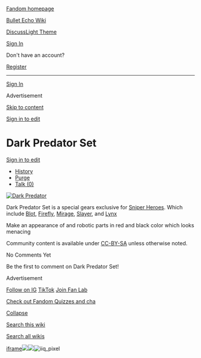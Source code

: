 [Fandom homepage](https://www.fandom.com/)

[Bullet Echo Wiki](https://bullet-echo.fandom.com/)

[Discuss](https://bullet-echo.fandom.com/f "Discuss")[Light Theme](https://bullet-echo.fandom.com/wiki/Dark_Predator_Set# "Light Theme")

[Sign In](https://auth.fandom.com/signin?source=mw&redirect=https%3A%2F%2Fbullet-echo.fandom.com%2Fwiki%2FDark_Predator_Set)

Don't have an account?

[Register](https://auth.fandom.com/register?source=mw&redirect=https%3A%2F%2Fbullet-echo.fandom.com%2Fwiki%2FDark_Predator_Set)

* * *

[Sign In](https://auth.fandom.com/signin?source=mw&redirect=https%3A%2F%2Fbullet-echo.fandom.com%2Fwiki%2FDark_Predator_Set)

Advertisement

[Skip to content](https://bullet-echo.fandom.com/wiki/Dark_Predator_Set#page-header)

[Sign in to edit](https://auth.fandom.com/signin?redirect=https%3A%2F%2Fbullet-echo.fandom.com%2Fwiki%2FDark_Predator_Set%3Fveaction%3Dedit&uselang=en)

# Dark Predator Set

[Sign in to edit](https://auth.fandom.com/signin?redirect=https%3A%2F%2Fbullet-echo.fandom.com%2Fwiki%2FDark_Predator_Set%3Fveaction%3Dedit&uselang=en)

- [History](https://bullet-echo.fandom.com/wiki/Dark_Predator_Set?action=history)
- [Purge](https://bullet-echo.fandom.com/wiki/Dark_Predator_Set?action=purge)
- [Talk (0)](https://bullet-echo.fandom.com/wiki/Talk:Dark_Predator_Set?action=edit&redlink=1)

[![Dark Predator](https://static.wikia.nocookie.net/bullet-echo/images/a/a1/Dark_Predator.png/revision/latest/scale-to-width-down/329?cb=20230917120252)](https://static.wikia.nocookie.net/bullet-echo/images/a/a1/Dark_Predator.png/revision/latest?cb=20230917120252)

Dark Predator Set is a special gears exclusive for [Sniper Heroes](https://bullet-echo.fandom.com/wiki/Snipers "Snipers"). Which include [Blot](https://bullet-echo.fandom.com/wiki/Blot "Blot"), [Firefly](https://bullet-echo.fandom.com/wiki/Firefly "Firefly"), [Mirage](https://bullet-echo.fandom.com/wiki/Mirage "Mirage"), [Slayer](https://bullet-echo.fandom.com/wiki/Slayer "Slayer"), and [Lynx](https://bullet-echo.fandom.com/wiki/Lynx "Lynx")

Make an appearance of and robotic parts in red and black color which looks menacing

Community content is available under [CC-BY-SA](https://www.fandom.com/licensing) unless otherwise noted.

No Comments Yet

Be the first to comment on Dark Predator Set!

Advertisement

[Follow on IG](https://bit.ly/FandomIG) [TikTok](https://bit.ly/TikTokFandom) [Join Fan Lab](https://bit.ly/FanLabWikiBar)

[Check out Fandom Quizzes and cha](https://bit.ly/WBTrivia2)

[Collapse](https://bullet-echo.fandom.com/wiki/Dark_Predator_Set# "Collapse")

[Search this wiki](https://bullet-echo.fandom.com/wiki/Special:Search?scope=internal&query=&h=1&isFromHighlightActions=on)

[Search all wikis](https://bullet-echo.fandom.com/wiki/Special:Search?scope=cross-wiki&query=&h=1&isFromHighlightActions=on)

[iframe](https://www.fandom.com/silver-surfer.html)![](https://idsync.rlcdn.com/712315.gif?partner_uid=4804ce2a-338f-43b5-83c2-ba29fb1f1311)![](https://pixel.tapad.com/idsync/ex/receive?partner_id=3442&partner_device_id=4804ce2a-338f-43b5-83c2-ba29fb1f1311&partner_url=https://services.fandom.com/identity-storage/external/experian/receiveid/42b5add2-5940-46a7-b3d8-50c2884fd4ec?id=${TA_DEVICE_ID}&partner=TAPAD)![iiq_pixel](https://sync.intentiq.com/profiles_engine/ProfilesEngineServlet?at=20&mi=10&secure=1&dpi=1187275693&iiqidtype=2&iiqpcid=10d14151-82a3-3d7e-9bf5-348acf0c5c48&iiqpciddate=1745205131730&tsrnd=90_1745205131827&vrref=fandom.com&jsver=6.07&dw=1280&dh=1024&dpr=1&lan=en-US&testPercentage=97&testGroup=A&uh=%7B%220%22%3A%22%5C%22Google%20Chrome%5C%22%3Bv%3D%5C%22135%5C%22%2C%20%5C%22Not-A.Brand%5C%22%3Bv%3D%5C%228%5C%22%2C%20%5C%22Chromium%5C%22%3Bv%3D%5C%22135%5C%22%22%2C%221%22%3A%22%3F0%22%2C%222%22%3A%22%5C%22Linux%20x86_64%5C%22%22%2C%223%22%3A%22%5C%22x86%5C%22%22%2C%224%22%3A%22%5C%2264%5C%22%22%2C%226%22%3A%22%5C%226.6.72%5C%22%22%2C%227%22%3A%22%3F0%22%2C%228%22%3A%22%5C%22Google%20Chrome%5C%22%3Bv%3D%5C%22135.0.7049.95%5C%22%2C%20%5C%22Not-A.Brand%5C%22%3Bv%3D%5C%228.0.0.0%5C%22%2C%20%5C%22Chromium%5C%22%3Bv%3D%5C%22135.0.7049.95%5C%22%22%7D&gdpr=0)
